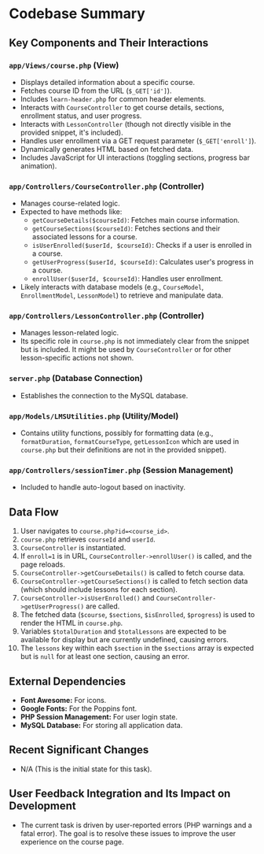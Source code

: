 # Codebase Summary

## Key Components and Their Interactions

### `app/Views/course.php` (View)
- Displays detailed information about a specific course.
- Fetches course ID from the URL (`$_GET['id']`).
- Includes `learn-header.php` for common header elements.
- Interacts with `CourseController` to get course details, sections, enrollment status, and user progress.
- Interacts with `LessonController` (though not directly visible in the provided snippet, it's included).
- Handles user enrollment via a GET request parameter (`$_GET['enroll']`).
- Dynamically generates HTML based on fetched data.
- Includes JavaScript for UI interactions (toggling sections, progress bar animation).

### `app/Controllers/CourseController.php` (Controller)
- Manages course-related logic.
- Expected to have methods like:
    - `getCourseDetails($courseId)`: Fetches main course information.
    - `getCourseSections($courseId)`: Fetches sections and their associated lessons for a course.
    - `isUserEnrolled($userId, $courseId)`: Checks if a user is enrolled in a course.
    - `getUserProgress($userId, $courseId)`: Calculates user's progress in a course.
    - `enrollUser($userId, $courseId)`: Handles user enrollment.
- Likely interacts with database models (e.g., `CourseModel`, `EnrollmentModel`, `LessonModel`) to retrieve and manipulate data.

### `app/Controllers/LessonController.php` (Controller)
- Manages lesson-related logic.
- Its specific role in `course.php` is not immediately clear from the snippet but is included. It might be used by `CourseController` or for other lesson-specific actions not shown.

### `server.php` (Database Connection)
- Establishes the connection to the MySQL database.

### `app/Models/LMSUtilities.php` (Utility/Model)
- Contains utility functions, possibly for formatting data (e.g., `formatDuration`, `formatCourseType`, `getLessonIcon` which are used in `course.php` but their definitions are not in the provided snippet).

### `app/Controllers/sessionTimer.php` (Session Management)
- Included to handle auto-logout based on inactivity.

## Data Flow
1. User navigates to `course.php?id=<course_id>`.
2. `course.php` retrieves `courseId` and `userId`.
3. `CourseController` is instantiated.
4. If `enroll=1` is in URL, `CourseController->enrollUser()` is called, and the page reloads.
5. `CourseController->getCourseDetails()` is called to fetch course data.
6. `CourseController->getCourseSections()` is called to fetch section data (which should include lessons for each section).
7. `CourseController->isUserEnrolled()` and `CourseController->getUserProgress()` are called.
8. The fetched data (`$course`, `$sections`, `$isEnrolled`, `$progress`) is used to render the HTML in `course.php`.
9. Variables `$totalDuration` and `$totalLessons` are expected to be available for display but are currently undefined, causing errors.
10. The `lessons` key within each `$section` in the `$sections` array is expected but is `null` for at least one section, causing an error.

## External Dependencies
- **Font Awesome:** For icons.
- **Google Fonts:** For the Poppins font.
- **PHP Session Management:** For user login state.
- **MySQL Database:** For storing all application data.

## Recent Significant Changes
- N/A (This is the initial state for this task).

## User Feedback Integration and Its Impact on Development
- The current task is driven by user-reported errors (PHP warnings and a fatal error). The goal is to resolve these issues to improve the user experience on the course page.
